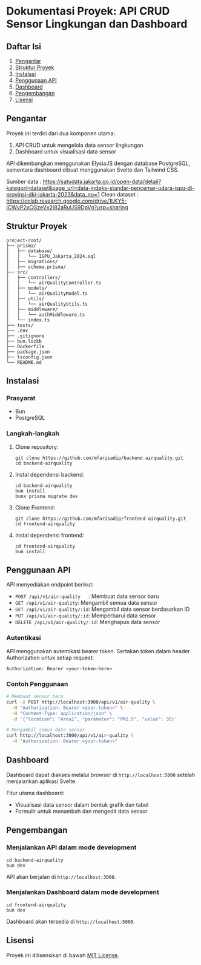 # Dokumentasi Proyek: API CRUD Sensor Lingkungan dan Dashboard

## Daftar Isi
1. [Pengantar](#pengantar)
2. [Struktur Proyek](#struktur-proyek)
3. [Instalasi](#instalasi)
4. [Penggunaan API](#penggunaan-api)
5. [Dashboard](#dashboard)
6. [Pengembangan](#pengembangan)
7. [Lisensi](#lisensi)

## Pengantar

Proyek ini terdiri dari dua komponen utama:
1. API CRUD untuk mengelola data sensor lingkungan
2. Dashboard untuk visualisasi data sensor

API dikembangkan menggunakan ElysiaJS dengan database PostgreSQL, sementara dashboard dibuat menggunakan Svelte dan Tailwind CSS.

Sumber data : https://satudata.jakarta.go.id/open-data/detail?kategori=dataset&page_url=data-indeks-standar-pencemar-udara-ispu-di-provinsi-dki-jakarta-2023&data_no=1
Clean dataset : https://colab.research.google.com/drive/1LKY5-ICWvP2xCGzeVv2j82aRuUS9DpVg?usp=sharing

## Struktur Proyek

```
project-root/
├── prisma/
│   ├── database/
│   │   └── ISPU_Jakarta_2024.sql
│   ├── migrations/
│   ├── schema.prisma/
├── src/
│   ├── controllers/
│   │   └── airQualityController.ts
│   ├── models/
│   │   └── airQualityModel.ts
│   ├── utils/
│   │   └── airQualityUtils.ts
│   ├── middleware/
│   │   └── authMiddleware.ts
│   └── index.ts
├── tests/
├── .env
├── .gitignore
├── bun.lockb
├── Dockerfile
├── package.json
├── tsconfig.json
└── README.md
```

## Instalasi

### Prasyarat
- Bun
- PostgreSQL

### Langkah-langkah

1. Clone repository:
   ```
   git clone https://github.com/mfarisadip/backend-airquality.git
   cd backend-airquality
   ```

2. Instal dependensi backend:
   ```
   cd backend-airquality
   bun install
   bunx prisma migrate dev
   ```

3. Clone Frontend:
   ```
   git clone https://github.com/mfarisadip/frontend-airquality.git
   cd frontend-airquality
   ```

4. Instal dependensi frontend:
   ```
   cd frontend-airquality
   bun install
   ```

## Penggunaan API

API menyediakan endpoint berikut:

- `POST /api/v1/air-quality   `: Membuat data sensor baru
- `GET /api/v1/air-quality`: Mengambil semua data sensor
- `GET /api/v1/air-quality/:id`: Mengambil data sensor berdasarkan ID
- `PUT /api/v1/air-quality/:id`: Memperbarui data sensor
- `DELETE /api/v1/air-quality/:id`: Menghapus data sensor

### Autentikasi

API menggunakan autentikasi bearer token. Sertakan token dalam header Authorization untuk setiap request:

```
Authorization: Bearer <your-token-here>
```

### Contoh Penggunaan

```bash
# Membuat sensor baru
curl -X POST http://localhost:3000/api/v1/air-quality \
  -H "Authorization: Bearer <your-token>" \
  -H "Content-Type: application/json" \
  -d '{"location": "Area1", "parameter": "PM2.5", "value": 35}'

# Mengambil semua data sensor
curl http://localhost:3000/api/v1/air-quality \
  -H "Authorization: Bearer <your-token>"
```

## Dashboard

Dashboard dapat diakses melalui browser di `http://localhost:5000` setelah menjalankan aplikasi Svelte.

Fitur utama dashboard:
- Visualisasi data sensor dalam bentuk grafik dan tabel
- Formulir untuk menambah dan mengedit data sensor

## Pengembangan

### Menjalankan API dalam mode development

```
cd backend-airquality
bun dev
```

API akan berjalan di `http://localhost:3000`.

### Menjalankan Dashboard dalam mode development

```
cd frontend-airquality
bun dev
```

Dashboard akan tersedia di `http://localhost:5000`.

## Lisensi

Proyek ini dilisensikan di bawah [MIT License](LICENSE).
